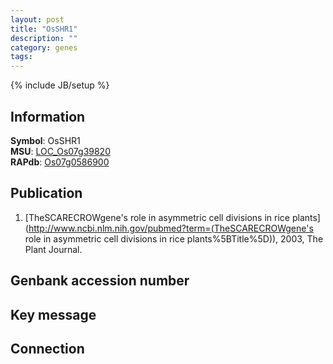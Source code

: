 ```yaml
---
layout: post
title: "OsSHR1"
description: ""
category: genes
tags: 
---
```

{% include JB/setup %}

## Information
__Symbol__: OsSHR1  
__MSU__: [LOC_Os07g39820](http://rice.plantbiology.msu.edu/cgi-bin/ORF_infopage.cgi?orf=LOC_Os07g39820)  
__RAPdb__: [Os07g0586900](http://rapdb.dna.affrc.go.jp/viewer/gbrowse_details/irgsp1?name=Os07g0586900)  

## Publication
1. [TheSCARECROWgene's role in asymmetric cell divisions in rice plants](http://www.ncbi.nlm.nih.gov/pubmed?term=(TheSCARECROWgene's role in asymmetric cell divisions in rice plants%5BTitle%5D)), 2003, The Plant Journal.

## Genbank accession number

## Key message

## Connection


